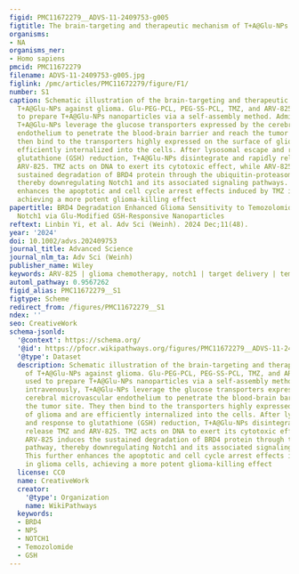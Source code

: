 ```yaml
---
figid: PMC11672279__ADVS-11-2409753-g005
figtitle: The brain‐targeting and therapeutic mechanism of T+A@Glu‐NPs against glioma
organisms:
- NA
organisms_ner:
- Homo sapiens
pmcid: PMC11672279
filename: ADVS-11-2409753-g005.jpg
figlink: /pmc/articles/PMC11672279/figure/F1/
number: S1
caption: Schematic illustration of the brain‐targeting and therapeutic mechanism of
  T+A@Glu‐NPs against glioma. Glu‐PEG‐PCL, PEG‐SS‐PCL, TMZ, and ARV‐825 were used
  to prepare T+A@Glu‐NPs nanoparticles via a self‐assembly method. Administered intravenously,
  T+A@Glu‐NPs leverage the glucose transporters expressed by the cerebral microvascular
  endothelium to penetrate the blood‐brain barrier and reach the tumor site. They
  then bind to the transporters highly expressed on the surface of glioma and are
  efficiently internalized into the cells. After lysosomal escape and response to
  glutathione (GSH) reduction, T+A@Glu‐NPs disintegrate and rapidly release TMZ and
  ARV‐825. TMZ acts on DNA to exert its cytotoxic effect, while ARV‐825 induces the
  sustained degradation of BRD4 protein through the ubiquitin‐proteasome pathway,
  thereby downregulating Notch1 and its associated signaling pathways. This further
  enhances the apoptotic and cell cycle arrest effects induced by TMZ in glioma cells,
  achieving a more potent glioma‐killing effect
papertitle: BRD4 Degradation Enhanced Glioma Sensitivity to Temozolomide by Regulating
  Notch1 via Glu‐Modified GSH‐Responsive Nanoparticles
reftext: Linbin Yi, et al. Adv Sci (Weinh). 2024 Dec;11(48).
year: '2024'
doi: 10.1002/advs.202409753
journal_title: Advanced Science
journal_nlm_ta: Adv Sci (Weinh)
publisher_name: Wiley
keywords: ARV‐825 | glioma chemotherapy, notch1 | target delivery | temozolomide
automl_pathway: 0.9567262
figid_alias: PMC11672279__S1
figtype: Scheme
redirect_from: /figures/PMC11672279__S1
ndex: ''
seo: CreativeWork
schema-jsonld:
  '@context': https://schema.org/
  '@id': https://pfocr.wikipathways.org/figures/PMC11672279__ADVS-11-2409753-g005.html
  '@type': Dataset
  description: Schematic illustration of the brain‐targeting and therapeutic mechanism
    of T+A@Glu‐NPs against glioma. Glu‐PEG‐PCL, PEG‐SS‐PCL, TMZ, and ARV‐825 were
    used to prepare T+A@Glu‐NPs nanoparticles via a self‐assembly method. Administered
    intravenously, T+A@Glu‐NPs leverage the glucose transporters expressed by the
    cerebral microvascular endothelium to penetrate the blood‐brain barrier and reach
    the tumor site. They then bind to the transporters highly expressed on the surface
    of glioma and are efficiently internalized into the cells. After lysosomal escape
    and response to glutathione (GSH) reduction, T+A@Glu‐NPs disintegrate and rapidly
    release TMZ and ARV‐825. TMZ acts on DNA to exert its cytotoxic effect, while
    ARV‐825 induces the sustained degradation of BRD4 protein through the ubiquitin‐proteasome
    pathway, thereby downregulating Notch1 and its associated signaling pathways.
    This further enhances the apoptotic and cell cycle arrest effects induced by TMZ
    in glioma cells, achieving a more potent glioma‐killing effect
  license: CC0
  name: CreativeWork
  creator:
    '@type': Organization
    name: WikiPathways
  keywords:
  - BRD4
  - NPS
  - NOTCH1
  - Temozolomide
  - GSH
---
```

